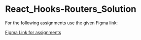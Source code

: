 # React_Hooks-Routers_Solution

For the following assignments use the given Figma link:

[Figma Link for assignments](https://shorturl.at/clP68)
